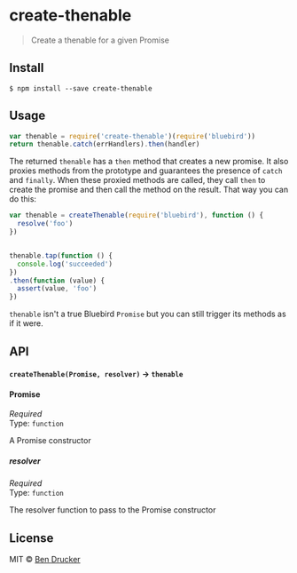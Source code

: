 # create-thenable

> Create a thenable for a given Promise

## Install

```
$ npm install --save create-thenable
```


## Usage

```js
var thenable = require('create-thenable')(require('bluebird'))
return thenable.catch(errHandlers).then(handler)
```

The returned `thenable` has a `then` method that creates a new promise. It also proxies methods from the prototype and guarantees the presence of `catch` and `finally`. When these proxied methods are called, they call `then` to create the promise and then call the method on the result. That way you can do this:

```js
var thenable = createThenable(require('bluebird'), function () {
  resolve('foo')
})


thenable.tap(function () {
  console.log('succeeded')
})
.then(function (value) {
  assert(value, 'foo')
})
```

`thenable` isn't a true Bluebird `Promise` but you can still trigger its methods as if it were. 

## API

#### `createThenable(Promise, resolver)` -> `thenable`

#### Promise

*Required*  
Type: `function`

A Promise constructor

##### resolver

*Required*  
Type: `function`

The resolver function to pass to the Promise constructor

## License

MIT © [Ben Drucker](http://bendrucker.me)
